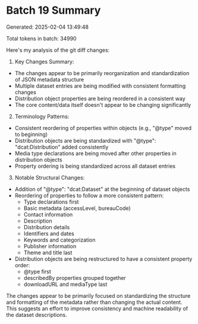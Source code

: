 # Batch 19 Summary

Generated: 2025-02-04 13:49:48

Total tokens in batch: 34990

Here's my analysis of the git diff changes:

1. Key Changes Summary:
- The changes appear to be primarily reorganization and standardization of JSON metadata structure
- Multiple dataset entries are being modified with consistent formatting changes
- Distribution object properties are being reordered in a consistent way
- The core content/data itself doesn't appear to be changing significantly

2. Terminology Patterns:
- Consistent reordering of properties within objects (e.g., "@type" moved to beginning)
- Distribution objects are being standardized with "@type": "dcat:Distribution" added consistently
- Media type declarations are being moved after other properties in distribution objects
- Property ordering is being standardized across all dataset entries

3. Notable Structural Changes:
- Addition of "@type": "dcat:Dataset" at the beginning of dataset objects
- Reordering of properties to follow a more consistent pattern:
  - Type declarations first
  - Basic metadata (accessLevel, bureauCode) 
  - Contact information
  - Description
  - Distribution details
  - Identifiers and dates
  - Keywords and categorization
  - Publisher information
  - Theme and title last
- Distribution objects are being restructured to have a consistent property order:
  - @type first
  - describedBy properties grouped together
  - downloadURL and mediaType last

The changes appear to be primarily focused on standardizing the structure and formatting of the metadata rather than changing the actual content. This suggests an effort to improve consistency and machine readability of the dataset descriptions.